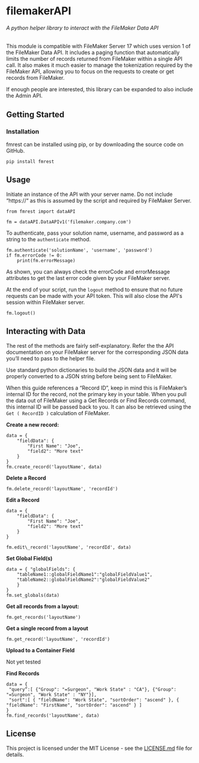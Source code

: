 # filemakerAPI

###### A python helper library to interact with the FileMaker Data API

This module is compatible with FileMaker Server 17 which uses version 1 of the FileMaker Data API. It includes a paging function that automatically limits the number of records returned from FileMaker within a single API call. It also makes it much easier to manage the tokenization required by the FileMaker API, allowing you to focus on the requests to create or get records from FileMaker.

If enough people are interested, this library can be expanded to also include the Admin API.

## Getting Started

### Installation

fmrest can be installed using pip, or by downloading the source code on GitHub.

```
pip install fmrest
```

## Usage

Initiate an instance of the API with your server name. Do not include “https://“ as this is assumed by the script and required by FileMaker Server.

```
from fmrest import dataAPI

fm = dataAPI.DataAPIv1('filemaker.company.com')
```

To authenticate, pass your solution name, username, and password as a string to the `authenticate` method.

```
fm.authenticate('solutionName', 'username', 'password')
if fm.errorCode != 0:
    print(fm.errorMessage)
```

As shown, you can always check the errorCode and errorMessage attributes to get the last error code given by your FileMaker server.

At the end of your script, run the `logout` method to ensure that no future requests can be made with your API token. This will also close the API's session within FileMaker server.

```
fm.logout()
```

## Interacting with Data

The rest of the methods are fairly self-explanatory. Refer the the API documentation on your FileMaker server for the corresponding JSON data you’ll need to pass to the helper file.

Use standard python dictionaries to build the JSON data and it will be properly converted to a JSON string before being sent to FileMaker.

When this guide references a “Record ID”, keep in mind this is FileMaker’s internal ID for the record, not the primary key in your table. When you pull the data out of FileMaker using a Get Records or Find Records command, this internal ID will be passed back to you. It can also be retrieved using the `Get ( RecordID )` calculation of FileMaker.

**Create a new record:**
```
data = {
    "fieldData": {
        "First Name": "Joe",
        "field2": "More text"
    }
}
fm.create_record('layoutName', data)
```

**Delete a Record**
```
fm.delete_record('layoutName', 'recordId')
```

**Edit a Record**
```
data = {
    "fieldData": {
        "First Name": "Joe",
        "field2": "More text"
    }
}

fm.edit\_record('layoutName', 'recordId', data)
```

**Set Global Field(s)**
```
data = { "globalFields": {
    "tableName1::globalFieldName1":"globalFieldValue1",
    "tableName2::globalFieldName2":"globalFieldValue2"
    }
}
fm.set_globals(data)
```

**Get all records from a layout:**
```
fm.get_records('layoutName')
```

**Get a single record from a layout**
```
fm.get_record('layoutName', 'recordId')
```

**Upload to a Container Field**

Not yet tested

**Find Records**
```
data = {
 "query”:[ {"Group": "=Surgeon", "Work State" : "CA"}, {"Group": "=Surgeon", "Work State" : "NY"}],
 "sort":[ { "fieldName": "Work State", "sortOrder": "ascend" }, { "fieldName": "FirstName", "sortOrder": "ascend" } ]
}
fm.find_records('layoutName', data)
```

## License

This project is licensed under the MIT License - see the [LICENSE.md](LICENSE.md) file for details.

